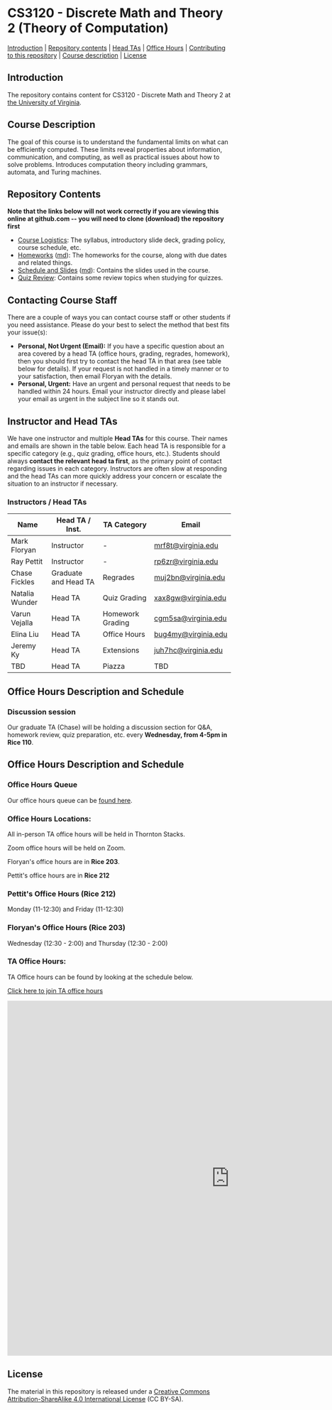 CS3120 - Discrete Math and Theory 2 (Theory of Computation)
===============================

[Introduction](#introduction) | [Repository contents](#contents) | [Head TAs](#headtas) | [Office Hours](#officehours) | [Contributing to this repository](#contributing) | [Course description](#description) | [License](#license)

<a name="introduction"></a>Introduction
---------------------------------------

The repository contains content for CS3120 - Discrete Math and Theory 2 at [the University of Virginia](https://virginia.edu).

<a name="description"></a>Course Description
--------------------------------------------

The goal of this course is to understand the fundamental limits on what can be efficiently computed. These limits reveal properties about information, communication, and computing, as well as practical issues about how to solve problems. Introduces computation theory including grammars, automata, and Turing machines.


<a name="contents"></a>Repository Contents
------------------------------------------

**Note that the links below will not work correctly if you are viewing
this online at github.com -- you will need to clone (download) the
repository first**

- [Course Logistics](courselogistics/index.html): The syllabus, introductory slide deck, grading policy, course schedule, etc.
- [Homeworks](homeworks/index.html) ([md](homeworks/index.md)): The homeworks for the course, along with due dates and related things.
- [Schedule and Slides](slides/index.html) ([md](slides/index.md)): Contains the slides used in the course.
- [Quiz Review](quiz/quiz_review.html): Contains some review topics when studying for quizzes. 


<a name="headtas"></a>Contacting Course Staff
------------------------------------------

There are a couple of ways you can contact course staff or other students if you need assistance. Please do your best to select the method that best fits your issue(s):

- **Personal, Not Urgent (Email):** If you have a specific question about an area covered by a head TA (office hours, grading, regrades, homework), then you should first try to contact the head TA in that area (see table below for details). If your request is not handled in a timely manner or to your satisfaction, then email Floryan with the details.
- **Personal, Urgent:** Have an urgent and personal request that needs to be handled within 24 hours. Email your instructor directly and please label your email as urgent in the subject line so it stands out. 

<a name="headtas"></a>Instructor and Head TAs
------------------------------------------

We have one instructor and multiple **Head TAs** for this course. Their names and emails are shown in the table below. Each head TA is responsible for a specific category (e.g., quiz grading, office hours, etc.). Students should always **contact the relevant head ta first**, as the primary point of contact regarding issues in each category. Instructors are often slow at responding and the head TAs can more quickly address your concern or escalate the situation to an instructor if necessary.

### Instructors / Head TAs

| Name | Head TA / Inst. | TA Category | Email |
|-|-|-|-|
| Mark Floryan | Instructor | - | [mrf8t@virginia.edu](mailto:mrf8t@virginia.edu) |
| Ray Pettit | Instructor | - | [rp6zr@virginia.edu](mailto:rp6zr@virginia.edu) |
| Chase Fickles | Graduate and Head TA | Regrades | [muj2bn@virginia.edu](mailto:muj2bn@virginia.edu) |
| Natalia Wunder | Head TA | Quiz Grading | [xax8gw@virginia.edu](mailto:xax8gw@virginia.edu) |
| Varun Vejalla | Head TA | Homework Grading | [cgm5sa@virginia.edu](mailto:cgm5sa@virginia.edu) |
| Elina Liu | Head TA | Office Hours | [bug4my@virginia.edu](mailto:bug4my@virginia.edu) |
| Jeremy Ky | Head TA | Extensions | [juh7hc@virginia.edu](mailto:juh7hc@virginia.edu) |
| TBD | Head TA | Piazza | TBD |


<a name="officehours"></a>Office Hours Description and Schedule
------------------------------------------

### Discussion session

Our graduate TA (Chase) will be holding a discussion section for Q&A, homework review, quiz preparation, etc. every **Wednesday, from 4-5pm in Rice 110**.


<a name="officehours"></a>Office Hours Description and Schedule
------------------------------------------


### Office Hours Queue

Our office hours queue can be [found here](https://kytos02.cs.virginia.edu/asci).

### Office Hours Locations:

All in-person TA office hours will be held in Thornton Stacks.

Zoom office hours will be held on Zoom.

Floryan's office hours are in **Rice 203**.

Pettit's office hours are in **Rice 212**

### Pettit's Office Hours (Rice 212)

Monday (11-12:30) and Friday (11-12:30)

### Floryan's Office Hours (Rice 203)

Wednesday (12:30 - 2:00) and Thursday (12:30 - 2:00)

### TA Office Hours:

TA Office hours can be found by looking at the schedule below.

[Click here to join TA office hours](https://virginia.zoom.us/j/95182519274?pwd=ynDhGcg3cgZkdFPDgk8mgPsXGRepLs.1)

<iframe src="https://docs.google.com/spreadsheets/d/e/2PACX-1vTkHWlhg3Wk4XKrndrY51-hVnkSQDaCf0NG0eJ3RAiUl6KBvCJyZvON6qzraPRolorvU6EMfZQXO9GM/pubhtml?gid=0&amp;single=true&amp;widget=true&amp;headers=false" style="border: 0" width="1000" height="800" frameborder="0" scrolling="no"></iframe>





<a name="license"></a>License
-----------------------------

The material in this repository is released under a [Creative Commons Attribution-ShareAlike 4.0 International License](http://creativecommons.org/licenses/by-sa/4.0/) (CC BY-SA).

